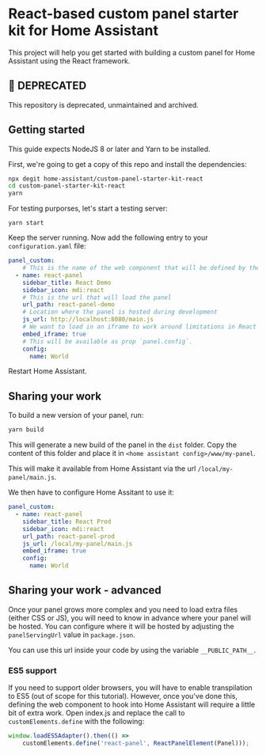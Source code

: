 # React-based custom panel starter kit for Home Assistant

This project will help you get started with building a custom panel for Home Assistant using the React framework.

## :rotating_light: DEPRECATED

This repository is deprecated, unmaintained and archived.

## Getting started

This guide expects NodeJS 8 or later and Yarn to be installed.

First, we're going to get a copy of this repo and install the dependencies:

```bash
npx degit home-assistant/custom-panel-starter-kit-react
cd custom-panel-starter-kit-react
yarn
```

For testing purporses, let's start a testing server:

```
yarn start
```

Keep the server running. Now add the following entry to your `configuration.yaml` file:

```yaml
panel_custom:
    # This is the name of the web component that will be defined by the panel
  - name: react-panel
    sidebar_title: React Demo
    sidebar_icon: mdi:react
    # This is the url that will load the panel
    url_path: react-panel-demo
    # Location where the panel is hosted during development
    js_url: http://localhost:8080/main.js
    # We want to load in an iframe to work around limitations in React
    embed_iframe: true
    # This will be available as prop `panel.config`.
    config:
      name: World
```

Restart Home Assistant.

## Sharing your work

To build a new version of your panel, run:

```bash
yarn build
```

This will generate a new build of the panel in the `dist` folder. Copy the content of this folder and place it in `<home assistant config>/www/my-panel`.

This will make it available from Home Assistant via the url `/local/my-panel/main.js`.

We then have to configure Home Assitant to use it:

```yaml
panel_custom:
  - name: react-panel
    sidebar_title: React Prod
    sidebar_icon: mdi:react
    url_path: react-panel-prod
    js_url: /local/my-panel/main.js
    embed_iframe: true
    config:
      name: World
```

## Sharing your work - advanced

Once your panel grows more complex and you need to load extra files (either CSS or JS), you will need to know in advance where your panel will be hosted. You can configure where it will be hosted by adjusting the `panelServingUrl` value in `package.json`.

You can use this url inside your code by using the variable `__PUBLIC_PATH__`.

### ES5 support

If you need to support older browsers, you will have to enable transpilation to ES5 (out of scope for this tutorial). However, once
you've done this, defining the web component to hook into Home Assistant will require a little bit
of extra work. Open index.js and replace the call to `customElements.define` with the following:

```js
window.loadES5Adapter().then(() =>
    customElements.define('react-panel', ReactPanelElement(Panel)));
```
